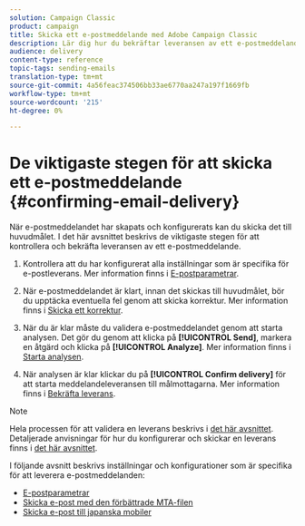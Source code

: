 ```yaml
---
solution: Campaign Classic
product: campaign
title: Skicka ett e-postmeddelande med Adobe Campaign Classic
description: Lär dig hur du bekräftar leveransen av ett e-postmeddelande och hur du kan leverera e-postmeddelanden.
audience: delivery
content-type: reference
topic-tags: sending-emails
translation-type: tm+mt
source-git-commit: 4a56feac374506bb33ae6770aa247a197f1669fb
workflow-type: tm+mt
source-wordcount: '215'
ht-degree: 0%

---
```



# De viktigaste stegen för att skicka ett e-postmeddelande {#confirming-email-delivery}

När e-postmeddelandet har skapats och konfigurerats kan du skicka det till huvudmålet. I det här avsnittet beskrivs de viktigaste stegen för att kontrollera och bekräfta leveransen av ett e-postmeddelande.

1. Kontrollera att du har konfigurerat alla inställningar som är specifika för e-postleverans. Mer information finns i [E-postparametrar](../../delivery/using/email-parameters.md).
1. När e-postmeddelandet är klart, innan det skickas till huvudmålet, bör du upptäcka eventuella fel genom att skicka korrektur. Mer information finns i [Skicka ett korrektur](../../delivery/using/steps-validating-the-delivery.md#sending-a-proof).

1. När du är klar måste du validera e-postmeddelandet genom att starta analysen. Det gör du genom att klicka på **[!UICONTROL Send]**, markera en åtgärd och klicka på **[!UICONTROL Analyze]**. Mer information finns i [Starta analysen](../../delivery/using/steps-validating-the-delivery.md#analyzing-the-delivery).

1. När analysen är klar klickar du på **[!UICONTROL Confirm delivery]** för att starta meddelandeleveransen till målmottagarna. Mer information finns i [Bekräfta leverans](../../delivery/using/steps-sending-the-delivery.md#confirming-delivery).

   <!--Add screenshot with analysis done and Confirm delivery button activated.-->

>[!NOTE]
>
>Hela processen för att validera en leverans beskrivs i [det här avsnittet](../../delivery/using/steps-validating-the-delivery.md). Detaljerade anvisningar för hur du konfigurerar och skickar en leverans finns i [det här avsnittet](../../delivery/using/steps-sending-the-delivery.md).

I följande avsnitt beskrivs inställningar och konfigurationer som är specifika för att leverera e-postmeddelanden:
<!--* [Generating the mirror page](../../delivery/using/generating-mirror-page.md)
* [Email BCC](../../delivery/using/email-bcc.md)-->
* [E-postparametrar](../../delivery/using/email-parameters.md)
* [Skicka e-post med den förbättrade MTA-filen](../../delivery/using/sending-with-enhanced-mta.md)
* [Skicka e-post till japanska mobiler](../../delivery/using/sending-emails-on-japanese-mobiles.md)
